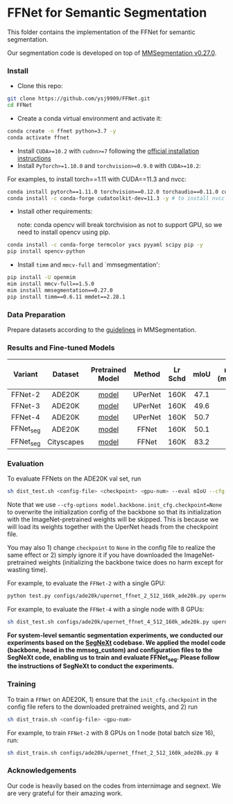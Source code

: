 # FFNet for Semantic Segmentation

This folder contains the implementation of the FFNet for semantic segmentation. 

Our segmentation code is developed on top of [MMSegmentation v0.27.0](https://github.com/open-mmlab/mmsegmentation/tree/v0.27.0).

### Install

- Clone this repo:

```bash
git clone https://github.com/ysj9909/FFNet.git
cd FFNet
```

- Create a conda virtual environment and activate it:

```bash
conda create -n ffnet python=3.7 -y
conda activate ffnet
```

- Install `CUDA>=10.2` with `cudnn>=7` following
  the [official installation instructions](https://docs.nvidia.com/cuda/cuda-installation-guide-linux/index.html)
- Install `PyTorch>=1.10.0` and `torchvision>=0.9.0` with `CUDA>=10.2`:

For examples, to install torch==1.11 with CUDA==11.3 and nvcc:
```bash
conda install pytorch==1.11.0 torchvision==0.12.0 torchaudio==0.11.0 cudatoolkit=11.3 -c pytorch -y
conda install -c conda-forge cudatoolkit-dev=11.3 -y # to install nvcc
```

- Install other requirements:

  note: conda opencv will break torchvision as not to support GPU, so we need to install opencv using pip. 	  

```bash
conda install -c conda-forge termcolor yacs pyyaml scipy pip -y
pip install opencv-python
```

- Install `timm` and `mmcv-full` and `mmsegmentation':

```bash
pip install -U openmim
mim install mmcv-full==1.5.0
mim install mmsegmentation==0.27.0
pip install timm==0.6.11 mmdet==2.28.1
```


### Data Preparation

Prepare datasets according to the [guidelines](https://github.com/open-mmlab/mmsegmentation/blob/master/docs/en/dataset_prepare.md#prepare-datasets) in MMSegmentation.


### Results and Fine-tuned Models

| Variant | Dataset | Pretrained Model | Method | Lr Schd | mIoU | mIoU (ms+flip) | #params | FLOPs | Fine-tuned Model |
|:---:|:---:|:---:|:---:| :---:|:---:|:---:|:---:| :---:|:---:|
| FFNet-2 | ADE20K | [model](https://github.com/ysj9909/FFNet/releases/download/v1.0/ffnet_2_distillation.pth.tar) | UPerNet | 160K | 47.1 | 47.8 | 58M | 942G | [model](https://github.com/ysj9909/FFNet/releases/download/v1.0/upernet_ffnet_2_512_160k_ade20k.pth) |
| FFNet-3 | ADE20K | [model](https://github.com/ysj9909/FFNet/releases/download/v1.0/ffnet_3_distillation.pth.tar) | UPerNet | 160K | 49.6 | 50.2 | 80M | 1010G | [model](https://github.com/ysj9909/FFNet/releases/download/v1.0/upernet_ffnet_3_512_160k_ade20k.pth) |
| FFNet-4 | ADE20K | [model](https://github.com/ysj9909/FFNet/releases/download/v1.0/ffnet_4_384.pth.tar) | UPerNet | 160K | 50.7 | 51.7 | 113M | 1158G | [model](https://github.com/ysj9909/FFNet/releases/download/v1.0/upernet_ffnet_4_512_160k_ade20k.pth) |
| FFNet<sub>seg</sub> | ADE20K | [model](https://github.com/ysj9909/FFNet/releases/download/v1.0/ffnet_seg.pth.tar) | FFNet | 160K | 50.1 | 51.2 | 68M | 74G | [model](https://github.com/ysj9909/FFNet/releases/download/v1.0/ffnet_seg_sys_512_160k_ade20k.pth) |
| FFNet<sub>seg</sub> | Cityscapes | [model](https://github.com/ysj9909/FFNet/releases/download/v1.0/ffnet_seg.pth.tar) | FFNet | 160K | 83.2 | 84.1 | 68M | 577G | [model](https://github.com/ysj9909/FFNet/releases/download/v1.0/ffnet_seg_sys_1024_160k_cityscapes.pth) |


### Evaluation

To evaluate FFNets on the ADE20K val set, run
```bash
sh dist_test.sh <config-file> <checkpoint> <gpu-num> --eval mIoU --cfg-options model.backbone.init_cfg.checkpoint=None
```
Note that we use ```--cfg-options model.backbone.init_cfg.checkpoint=None``` to overwrite the initialization config of the backbone so that its initialization with the ImageNet-pretrained weights will be skipped. This is because we will load its weights together with the UperNet heads from the checkpoint file.

You may also 1) change ```checkpoint``` to ```None``` in the config file to realize the same effect or 2) simply ignore it if you have downloaded the ImageNet-pretrained weights (initializing the backbone twice does no harm except for wasting time).

For example, to evaluate the `FFNet-2` with a single GPU:
```bash
python test.py configs/ade20k/upernet_ffnet_2_512_160k_ade20k.py upernet_ffnet_2_512_160k_ade20k.pth --eval mIoU --cfg-options model.backbone.init_cfg.checkpoint=None
```

For example, to evaluate the `FFNet-4` with a single node with 8 GPUs:
```bash
sh dist_test.sh configs/ade20k/upernet_ffnet_4_512_160k_ade20k.py upernet_ffnet_4_512_160k_ade20k.pth 8 --eval mIoU --cfg-options model.backbone.init_cfg.checkpoint=None
```

**For system-level semantic segmentation experiments, we conducted our experiments based on the [SegNeXt](https://github.com/Visual-Attention-Network/SegNeXt/tree/main) codebase.
We applied the model code (backbone, head in the mmseg_custom) and configuration files to the SegNeXt code, enabling us to train and evaluate FFNet<sub>seg</sub>.
Please follow the instructions of SegNeXt to conduct the experiments.**


### Training

To train a `FFNet` on ADE20K, 1) ensure that the ```init_cfg.checkpoint``` in the config file refers to the downloaded pretrained weights, and 2) run

```bash
sh dist_train.sh <config-file> <gpu-num>
```

For example, to train `FFNet-2` with 8 GPUs on 1 node (total batch size 16), run:

```bash
sh dist_train.sh configs/ade20k/upernet_ffnet_2_512_160k_ade20k.py 8
```


### Acknowledgements 

Our code is heavily based on the codes from internimage and segnext. We are very grateful for their amazing work.
